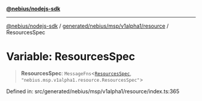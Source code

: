 [**@nebius/nodejs-sdk**](../../../../../../README.md)

***

[@nebius/nodejs-sdk](../../../../../../README.md) / [generated/nebius/msp/v1alpha1/resource](../README.md) / ResourcesSpec

# Variable: ResourcesSpec

> **ResourcesSpec**: `MessageFns`\<[`ResourcesSpec`](../interfaces/ResourcesSpec.md), `"nebius.msp.v1alpha1.resource.ResourcesSpec"`\>

Defined in: src/generated/nebius/msp/v1alpha1/resource/index.ts:365
